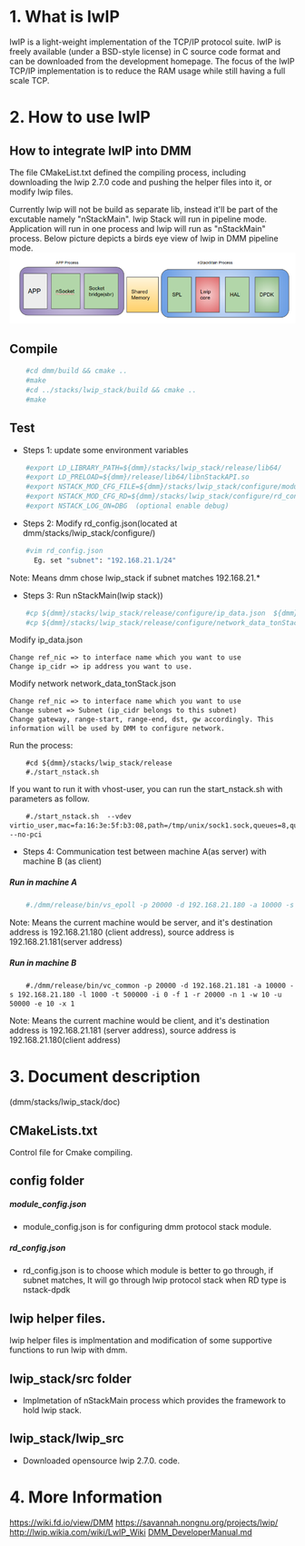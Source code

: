 # 1. What is lwIP
lwIP is a light-weight implementation of the TCP/IP protocol suite.
lwIP is freely available (under a BSD-style license) in C source
code format and can be downloaded from the development homepage.
The focus of the lwIP TCP/IP implementation is to reduce the RAM
usage while still having a full scale TCP.

# 2. How to use lwIP

## How to integrate lwIP into DMM
The file CMakeList.txt defined the compiling process, including downloading
the lwip 2.7.0 code and pushing the helper files into it, or modify
lwip files.

Currently lwip will not be build as separate lib, instead it'll be part
of the excutable namely "nStackMain".
lwip Stack will run in pipeline mode. Application will run in one process
and lwip will run as "nStackMain" process. Below picture depicts
a birds eye view of lwip in DMM pipeline mode.
![Lwip in DMM framework](dmm_lwip.png)

## Compile
```sh
    #cd dmm/build && cmake ..
    #make
    #cd ../stacks/lwip_stack/build && cmake ..
    #make
```

## Test
- Steps 1: update some environment variables
```sh
	#export LD_LIBRARY_PATH=${dmm}/stacks/lwip_stack/release/lib64/
	#export LD_PRELOAD=${dmm}/release/lib64/libnStackAPI.so
	#export NSTACK_MOD_CFG_FILE=${dmm}/stacks/lwip_stack/configure/module_config.json
	#export NSTACK_MOD_CFG_RD=${dmm}/stacks/lwip_stack/configure/rd_config.json
	#export NSTACK_LOG_ON=DBG  (optional enable debug)
```
- Steps 2: Modify rd_config.json(located at dmm/stacks/lwip_stack/configure/)
```sh
	#vim rd_config.json
	  Eg. set "subnet": "192.168.21.1/24"
```
Note:
  Means dmm chose lwip_stack if subnet matches 192.168.21.*

- Steps 3: 	Run nStackMain(lwip stack))
```sh
	#cp ${dmm}/stacks/lwip_stack/release/configure/ip_data.json  ${dmm}/stacks/lwip_stack/release/bin/
	#cp ${dmm}/stacks/lwip_stack/release/configure/network_data_tonStack.json  ${dmm}/stacks/lwip_stack/release/bin/

```
Modify ip_data.json
```
Change ref_nic => to interface name which you want to use
Change ip_cidr => ip address you want to use.
```
Modify network network_data_tonStack.json
```
Change ref_nic => to interface name which you want to use
Change subnet => Subnet (ip_cidr belongs to this subnet)
Change gateway, range-start, range-end, dst, gw accordingly. This information will be used by DMM to configure network.
```
Run the process:
```
	#cd ${dmm}/stacks/lwip_stack/release
	#./start_nstack.sh
```

If you want to run it with vhost-user, you can run the start_nstack.sh with parameters as follow.
```
	#./start_nstack.sh  --vdev virtio_user,mac=fa:16:3e:5f:b3:08,path=/tmp/unix/sock1.sock,queues=8,queue_size=1024 --no-pci
```

- Steps 4: Communication test between machine A(as server) with machine B
		(as client)

##### Run in machine A
```sh
	#./dmm/release/bin/vs_epoll -p 20000 -d 192.168.21.180 -a 10000 -s 192.168.21.181 -l 1000 -t 500000 -i 0 -f 1 -r 20000 -n 1 -w 10 -u 50000 -e 10 -x 1
```
Note:
  Means the current machine would be server, and it's
destination address is 192.168.21.180 (client address),
source address is 192.168.21.181(server address)

##### Run in machine B
```
	#./dmm/release/bin/vc_common -p 20000 -d 192.168.21.181 -a 10000 -s 192.168.21.180 -l 1000 -t 500000 -i 0 -f 1 -r 20000 -n 1 -w 10 -u 50000 -e 10 -x 1
```
Note:
  Means the current machine would be client, and it's
destination address is 192.168.21.181 (server address),
source address is 192.168.21.180(client address)

# 3. Document description

(dmm/stacks/lwip_stack/doc)

## CMakeLists.txt
Control file for Cmake compiling.

## config folder
##### module_config.json
- module_config.json is for configuring dmm protocol stack module.

##### rd_config.json
- rd_config.json is to choose which module is better to go through, if subnet matches, It will go through lwip protocol stack when RD type is nstack-dpdk

## lwip helper files.
lwip helper files is implmentation and modification of some supportive functions to run lwip with dmm.

## lwip_stack/src folder

- Implmetation of nStackMain process which provides the framework to hold lwip stack.

## lwip_stack/lwip_src
- Downloaded opensource lwip 2.7.0. code.

# 4. More Information
https://wiki.fd.io/view/DMM
https://savannah.nongnu.org/projects/lwip/
http://lwip.wikia.com/wiki/LwIP_Wiki
[DMM_DeveloperManual.md](../../doc/DMM_DeveloperManual.md)

